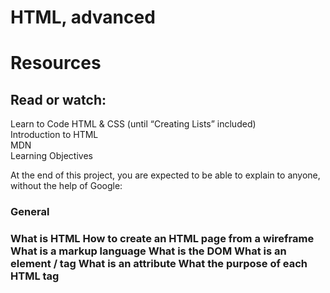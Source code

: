 # HTML, advanced
  <h1>  Resources </h1>
    <h2> Read or watch: </h2>
        <p> Learn to Code HTML & CSS (until “Creating Lists” included) <br>
        Introduction to HTML <br>
        MDN <br>
        Learning Objectives <br> <p>
<p> At the end of this project, you are expected to be able to explain to anyone, without the help of Google:
     <h3> General <h3>
<p> What is HTML
        How to create an HTML page from a wireframe
        What is a markup language
        What is the DOM
        What is an element / tag
        What is an attribute
        What the purpose of each HTML tag <p>

        